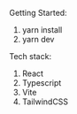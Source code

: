 Getting Started: 
1. yarn install
2. yarn dev

Tech stack:
1. React
2. Typescript
3. Vite
4. TailwindCSS